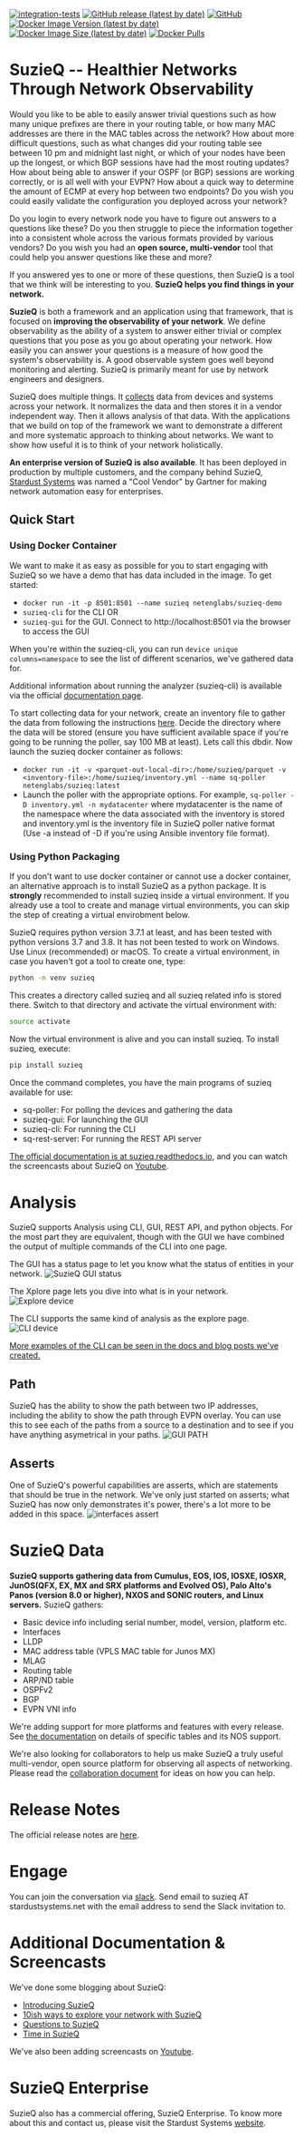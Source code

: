 [![integration-tests](https://github.com/netenglabs/suzieq/workflows/integration-tests/badge.svg?branch=master)](https://github.com/netenglabs/suzieq/actions/workflows/integration-tests.yml)
[![GitHub release (latest by date)](https://img.shields.io/github/v/release/netenglabs/suzieq?logo=github&color=success)](https://github.com/netenglabs/suzieq/releases/latest)
[![GitHub](https://img.shields.io/github/license/netenglabs/suzieq?logo=github&color=success)](LICENSE)
[![Docker Image Version (latest by date)](https://img.shields.io/docker/v/netenglabs/suzieq?logo=docker&color=blue)](https://hub.docker.com/r/netenglabs/suzieq/tags?page=1&ordering=last_updated)
[![Docker Image Size (latest by date)](https://img.shields.io/docker/image-size/netenglabs/suzieq?logo=docker&color=blue)](https://hub.docker.com/r/netenglabs/suzieq/tags?page=1&ordering=last_updated)
[![Docker Pulls](https://img.shields.io/docker/pulls/netenglabs/suzieq?logo=docker&color=blue)](https://hub.docker.com/r/netenglabs/suzieq/tags?page=1&ordering=last_updated)

# SuzieQ -- Healthier Networks Through Network Observability

Would you like to be able to easily answer trivial questions such as how many unique prefixes are there in your routing table, or how many MAC addresses are there in the MAC tables across the network? How about more difficult questions, such as what changes did your routing table see between 10 pm and midnight last night, or which of your nodes have been up the longest, or which BGP sessions have had the most routing updates? How about being able to answer if your OSPF (or BGP) sessions are working correctly, or is all well with your EVPN? How about a quick way to determine the amount of ECMP at every hop between two endpoints? Do you wish you could easily validate the configuration you deployed across your network?

Do you login to every network node you have to figure out answers to a questions like these? Do you then struggle to piece the information together into a consistent whole across the various formats provided by various vendors? Do you wish you had an **open source, multi-vendor** tool that could help you answer questions like these and more?

If you answered yes to one or more of these questions, then SuzieQ is a tool that we think will be interesting to you.  **SuzieQ helps you find things in your network.**

**SuzieQ** is both a framework and an application using that framework, that is focused on **improving the observability of your network**.  We define observability as the ability of a system to answer either trivial or complex questions that you pose as you go about operating your network. How easily you can answer your questions is a measure of how good the system's observability is. A good observable system goes well beyond monitoring and alerting. SuzieQ is primarily meant for use by network engineers and designers.

SuzieQ does multiple things. It [collects](https://suzieq.readthedocs.io/en/latest/poller/) data from devices and systems across your network. It normalizes the data and then stores it in a vendor independent way. Then it allows analysis of that data. With the applications that we build on top of the framework we want to demonstrate a different and more systematic approach to thinking about networks. We want to show how useful it is to think of your network holistically.

**An enterprise version of SuzieQ is also available**. It has been deployed in production by multiple customers, and the company behind SuzieQ, [Stardust Systems](https://stardustsystems.net) was named a "Cool Vendor" by Gartner for making network automation easy for enterprises. 

## Quick Start

### Using Docker Container

We want to make it as easy as possible for you to start engaging with SuzieQ so
we have a demo that has data included in the image. To get started:

* `docker run -it -p 8501:8501 --name suzieq netenglabs/suzieq-demo`
* `suzieq-cli` for the CLI OR
* `suzieq-gui` for the GUI. Connect to http://localhost:8501 via the browser to access the GUI

When you're within the suzieq-cli, you can run ```device unique columns=namespace``` to see the list of different scenarios, we've gathered data for.

Additional information about running the analyzer (suzieq-cli) is available via
the official [documentation page](https://suzieq.readthedocs.io/en/latest/).

To start collecting data for your network, create an inventory file to gather the data from following the instructions [here](https://suzieq.readthedocs.io/en/latest/poller/). Decide the directory where the data will be stored (ensure you have sufficient available space if you're going to be running the poller, say 100 MB at least). Lets call this dbdir. Now launch the suzieq docker container as follows:

* ```docker run -it -v <parquet-out-local-dir>:/home/suzieq/parquet -v <inventory-file>:/home/suzieq/inventory.yml --name sq-poller netenglabs/suzieq:latest```
* Launch the poller with the appropriate options. For example, ```sq-poller -D inventory.yml -n mydatacenter``` where mydatacenter is the name of the namespace where the data associated with the inventory is stored and inventory.yml is the inventory file in SuzieQ poller native format (Use -a instead of -D if you're using Ansible inventory file format).

### Using Python Packaging

If you don't want to use docker container or cannot use a docker container, an alternative approach is to install SuzieQ as a python package. It is **strongly** recommended to install suzieq inside a virtual environment. If you already use a tool to create and manage virtual environments, you can skip the step of creating a virtual envirobment below.

SuzieQ requires python version 3.7.1 at least, and has been tested with python versions 3.7 and 3.8. It has not been tested to work on Windows. Use Linux (recommended) or macOS. To create a virtual environment, in case you haven't got a tool to create one, type:

```bash
python -m venv suzieq
```

This creates a directory called suzieq and all suzieq related info is stored there. Switch to that directory and activate the virtual environment with:

```bash
source activate
```

Now the virtual environment is alive and you can install suzieq. To install suzieq, execute:

```bash
pip install suzieq
```

Once the command completes, you have the main programs of suzieq available for use:

* sq-poller: For polling the devices and gathering the data
* suzieq-gui: For launching the GUI
* suzieq-cli: For running the CLI
* sq-rest-server: For running the REST API server

[The official documentation is at suzieq.readthedocs.io](https://suzieq.readthedocs.io/en/latest/), and you can watch the screencasts about SuzieQ on [Youtube](https://www.youtube.com/results?search_query=netenglabs).

# Analysis

SuzieQ supports Analysis using CLI, GUI, REST API, and python objects. For the most part they are equivalent, though with the GUI we have combined the output of multiple commands of the CLI into one page.

The GUI has a status page to let you know what the status of entities in your network.
![SuzieQ GUI status](images/status.png)

The Xplore page lets you dive into what is in your network. ![Explore device](images/devices-gui.png)

The CLI supports the same kind of analysis as the explore page. ![CLI device](images/devices-cli.png)

[More examples of the CLI can be seen in the docs and blog posts we've created.](https://suzieq.readthedocs.io/en/latest/analyzer/)

## Path

SuzieQ has the ability to show the path between two IP addresses, including the ability to show the path through EVPN overlay. You can use this to see each of the paths from a source to a destination and to see if you have anything asymetrical in your paths. ![GUI PATH](images/path-gui.png)

## Asserts

One of SuzieQ's powerful capabilities are asserts, which are statements that should be true in the network. We've only just started on asserts; what SuzieQ has now only demonstrates it's power, there's a lot more to be added in this space. ![interfaces assert](images/interfaces-assert.png)

# SuzieQ Data

**SuzieQ supports gathering data from Cumulus, EOS, IOS, IOSXE, IOSXR, JunOS(QFX, EX, MX and SRX platforms and Evolved OS), Palo Alto's Panos (version 8.0 or higher), NXOS and SONIC routers, and Linux servers.** SuzieQ gathers:

* Basic device info including serial number, model, version, platform etc.
* Interfaces
* LLDP
* MAC address table (VPLS MAC table for Junos MX)
* MLAG
* Routing table
* ARP/ND table
* OSPFv2
* BGP
* EVPN VNI info

We're adding support for more platforms and features with every release. See [the documentation](https://suzieq.readthedocs.io/en/latest/tables/) on details of specific tables and its NOS support.

We're also looking for collaborators to help us make SuzieQ a truly useful multi-vendor, open source platform for observing all aspects of networking. Please read the [collaboration document](./CONTRIBUTING.md) for ideas on how you can help.

# Release Notes

The official release notes are [here](https://suzieq.readthedocs.io/en/latest/release-notes/).

# Engage

You can join the conversation via [slack](https://join.slack.com/t/netenglabs/shared_invite/zt-g64xa6lc-SeP2OAj~3uLbgOWJniLslA). Send email to suzieq AT stardustsystems.net with the email address to send the Slack invitation to.

# Additional Documentation & Screencasts

We've done some blogging about SuzieQ:

* [Introducing SuzieQ](https://elegantnetwork.github.io/posts/SuzieQ/)
* [10ish ways to explore your network with SuzieQ](https://elegantnetwork.github.io/posts/10ish_ways_to_explore_your_network_with_SuzieQ/)
* [Questions to SuzieQ](https://elegantnetwork.github.io/posts/10qa-suzieq/)
* [Time in SuzieQ](https://elegantnetwork.github.io/posts/time-suzieq/)

We've also been adding screencasts on [Youtube](https://www.youtube.com/results?search_query=netenglabs).

# SuzieQ Enterprise

SuzieQ also has a commercial offering, SuzieQ Enterprise. To know more about this and contact us, please visit the Stardust Systems [website](https://stardustsystems.net).
